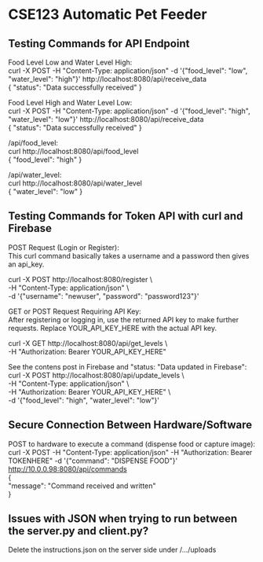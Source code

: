 # CSE123 Automatic Pet Feeder 
## Testing Commands for API Endpoint

Food Level Low and Water Level High:<br>
curl -X POST -H "Content-Type: application/json" -d '{"food_level": "low", "water_level": "high"}' http://localhost:8080/api/receive_data <br>
{ 
"status": "Data successfully received" 
} 

Food Level High and Water Level Low:<br>
curl -X POST -H "Content-Type: application/json" -d '{"food_level": "high", "water_level": "low"}' http://localhost:8080/api/receive_data <br>
{ 
"status": "Data successfully received" 
} 

/api/food_level:<br>
curl http://localhost:8080/api/food_level <br>
{ 
"food_level": "high" 
}

/api/water_level:<br>
curl http://localhost:8080/api/water_level <br>
{
  "water_level": "low"
}

## Testing Commands for Token API with curl and Firebase
POST Request (Login or Register): <br>
This curl command basically takes a username and a password then gives an api_key. <br>

curl -X POST http://localhost:8080/register \ <br>
-H "Content-Type: application/json" \ <br>
-d '{"username": "newuser", "password": "password123"}' <br>

GET or POST Request Requiring API Key: <br>
After registering or logging in, use the returned API key to make further requests. Replace YOUR_API_KEY_HERE with the actual API key. <br>

curl -X GET http://localhost:8080/api/get_levels \ <br>
-H "Authorization: Bearer YOUR_API_KEY_HERE" <br>

See the contens post in Firebase and "status: "Data updated in Firebase": <br>
curl -X POST http://localhost:8080/api/update_levels \ <br>
-H "Content-Type: application/json" \ <br>
-H "Authorization: Bearer YOUR_API_KEY_HERE" \ <br>
-d '{"food_level": "high", "water_level": "low"}' <br>

## Secure Connection Between Hardware/Software
POST to hardware to execute a command (dispense food or capture image): <br>
curl -X POST -H "Content-Type: application/json" -H "Authorization: Bearer TOKENHERE" -d '{"command": "DISPENSE FOOD"}' http://10.0.0.98:8080/api/commands <br>
{ <br>
  "message": "Command received and written" <br>
}<br>

## Issues with JSON when trying to run between the server.py and client.py?
Delete the instructions.json on the server side under /.../uploads
